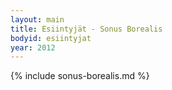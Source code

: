 ```yaml
---
layout: main
title: Esiintyjät - Sonus Borealis
bodyid: esiintyjat
year: 2012
---
```

{% include sonus-borealis.md %}
